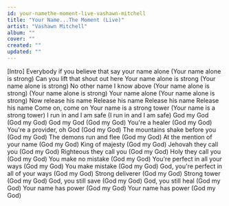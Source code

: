 ```yaml
---
id: your-namethe-moment-live-vashawn-mitchell
title: "Your Name...The Moment (Live)"
artist: "Vashawn Mitchell"
album: ""
cover: ""
created: ""
updated: ""
---
```


[Intro]
Everybody if you believe that say your name alone (Your name alone is strong)
Can you lift that shout out here
Your name alone is strong (Your name alone is strong)
No other name I know above
(Your name alone is strong)
(Your name alone is strong)
Your name alone (Your name alone is strong)
Now release his name
Release his name
Release his name
Release his name
Come on, come on
Your name is a strong tower (Your name is a strong tower)
I run in and I am safe (I run in and I am safe)
God my God (God my God)
God my God (God my God)
You're a healer (God my God)
You're a provider, oh God (God my God)
The mountains shake before you (God my God)
The demons run and flee (God my God)
At the mention of your name (God my God)
King of majesty (God my God)
Jehovah they call you (God my God)
Righteous they call you (God my God)
Holy they call you (God my God)
You make no mistake (God my God)
You're perfect in all your ways (God my God)
You make mistake (God my God)
God, you're perfect in all of your ways (God my God)
Strong deliverer (God my God)
Strong tower (God my God)
God, you still save (God my God)
God, you still heal (God my God)
Your name has power (God my God)
Your name has power (God my God)